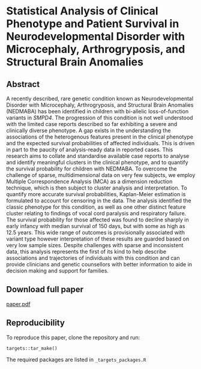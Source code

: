 # Statistical Analysis of Clinical Phenotype and Patient Survival in Neurodevelopmental Disorder with Microcephaly, Arthrogryposis, and Structural Brain Anomalies

## Abstract

A recently described, rare genetic condition known as Neurodevelopmental Disorder with Microcephaly, Arthrogryposis, and Structural Brain Anomalies (NEDMABA) has been identified in children with bi-allelic loss-of-function variants in *SMPD4*. The progression of this condition is not well understood with the limited case reports described so far exhibiting a severe and clinically diverse phenotype. A gap exists in the understanding the associations of the heterogenous features present in the clinical phenotype and the expected survival probabilities of affected individuals. This is driven in part to the paucity of analysis-ready data in reported cases. This research aims to collate and standardise available case reports to analyse and identify meaningful clusters in the clinical phenotype, and to quantify the survival probability for children with NEDMABA. To overcome the challenge of sparse, multidimensional data on very few subjects, we employ Multiple Correspondence Analysis (MCA) as a dimension reduction technique, which is then subject to cluster analysis and interpretation. To quantify more accurate survival probabilities, Kaplan-Meier estimation is formulated to account for censoring in the data. The analysis identified the classic phenotype for this condition, as well as one other distinct feature cluster relating to findings of vocal cord paralysis and respiratory failure. The survival probability for those affected was found to decline sharply in early infancy with median survival of 150 days, but with some as high as 12.5 years. This wide range of outcomes is provisionally associated with variant type however interpretation of these results are guarded based on very low sample sizes. Despite challenges with sparse and inconsistent data, this analysis represents the first of its kind to help describe associations and trajectories of individuals with this condition and can provide clinicians and genetic counsellors with better information to aide in decision making and support for families.

## Download full paper

[paper.pdf](/paper/paper.pdf)

## Reproducibility

To reproduce this paper, clone the repository and run:

    targets::tar_make()

The required packages are listed in `_targets_packages.R`
